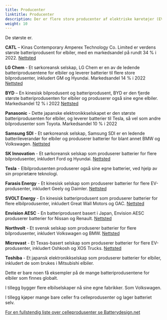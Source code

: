 ```yaml
---
title: Producenter
linktitle: Producenter
description: Der er flere store producenter af elektriske køretøjer (EV) batterier globalt.
weight: 10
---
```

<!-- markdownlint-disable MD033 -->

De største er.

**CATL** – Kinas Contemporary Amperex Technology Co. Limited er verdens største batteriprodusent for elbiler, med en markedsandel på rundt 34 % i 2022. [Nettsted](https://www.catl.com/en/)

**LG Chem** - Et sørkoreansk selskap, LG Chem er en av de ledende batteriprodusentene for elbiler og leverer batterier til flere store bilprodusenter, inkludert GM og Hyundai. Markedsandel 14 % i 2022 [Nettsted](https://www.lgchem.com/)

**BYD** – En kinesisk bilprodusent og batteriprodusent, BYD er den fjerde største batteriprodusenten for elbiler og produserer også sine egne elbiler. Markedsandel 12 % i 2022 [Nettsted](https://www.bydglobal.com/)

**Panasonic** - Dette japanske elektronikkselskapet er den største batteriprodusenten for elbiler, og leverer batterier til Tesla, så vel som andre bilprodusenter som Toyota. Markedsandel 10 % i 2022

**Samsung SDI** - Et sørkoreansk selskap, Samsung SDI er en ledende batterileverandør for elbiler og produserer batterier for blant annet BMW og Volkswagen. [Nettsted](https://www.samsungsdi.com/)

**SK Innovation** - Et sørkoreansk selskap som produserer batterier for flere bilprodusenter, inkludert Ford og Hyundai.
[Nettsted](https://www.skinnovation.com/)

**Tesla** - Elbilprodusenten produserer også sine egne batterier, ved hjelp av sin proprietære teknologi.

**Farasis Energy** - Et kinesisk selskap som produserer batterier for flere EV-produsenter, inkludert Geely og Daimler. [Nettsted](https://www.farasis-energy.com/)

**SVOLT Energy** - En kinesisk batteriprodusent som produserer batterier for flere elbilprodusenter, inkludert Great Wall Motors og GAC. [Nettsted](https://svolt-eu.com/)

**Envision AESC** - En batteriprodusent basert i Japan, Envision AESC produserer batterier for Nissan og Renault. [Nettsted](https://www.envision-aesc.com/en/)

**Northvolt** - Et svensk selskap som produserer batterier for flere bilprodusenter, inkludert Volkswagen og BMW. [Nettsted](https://northvolt.com/)

**Microvast** - Et Texas-basert selskap som produserer batterier for flere EV-produsenter, inkludert Oshkosh og XOS Trucks. [Nettsted](https://microvast.com/)

**Toshiba** - Et japansk elektronikkselskap som produserer batterier for elbiler, inkludert de som brukes i Mitsubishi elbiler.

Dette er bare noen få eksempler på de mange batteriprodusentene for elbiler som finnes globalt.

I tillegg bygger flere elbilselskaper nå sine egne fabrikker. Som Volkswagen.

I tillegg kjøper mange bare celler fra celleprodusenter og lager batteriet selv.

[For en fullstendig liste over celleprodusenter se Batterydesign.net](https://www.batterydesign.net/battery-cell/cell-manufacturers/)
